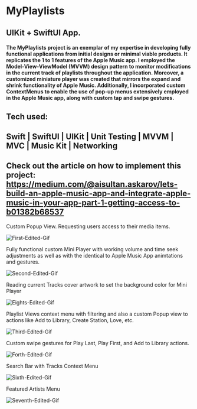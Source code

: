 # MyPlaylists
 
## UIKit + SwiftUI App.

#### The MyPlaylists project is an exemplar of my expertise in developing fully functional applications from initial designs or minimal viable products. It replicates the 1 to 1 features of the Apple Music app. I employed the Model-View-ViewModel (MVVM) design pattern to monitor modifications in the current track of playlists throughout the application. Moreover, a customized miniature player was created that mirrors the expand and shrink functionality of Apple Music. Additionally, I incorporated custom ContextMenus to enable the use of pop-up menus extensively employed in the Apple Music app, along with custom tap and swipe gestures.

## Tech used:

## Swift | SwiftUI | UIKit | Unit Testing | MVVM | MVC | Music Kit | Networking 

## Check out the article on how to implement this project: https://medium.com/@aisultan.askarov/lets-build-an-apple-music-app-and-integrate-apple-music-in-your-app-part-1-getting-access-to-b01382b68537

Custom Popup View. Requesting users access to their media items.

![First-Edited-Gif](https://user-images.githubusercontent.com/36818367/221584095-a8a8478a-e28b-4a50-b571-fc8c78fbdd6d.gif)

Fully functional custom Mini Player with working volume and time seek adjustments as well as with the identical to Apple Music App animtations and gestures.

![Second-Edited-Gif](https://user-images.githubusercontent.com/36818367/221584246-bf0a0b7e-d8a1-4af6-8914-6a99fbb732b0.gif)

Reading current Tracks cover artwork to set the background color for Mini Player

![Eights-Edited-Gif](https://user-images.githubusercontent.com/36818367/221591123-26381e69-e502-4828-a536-a43f703cc2c1.gif)


Playlist Views context menu with filtering and also a custom Popup view to actions like Add to Library, Create Station, Love, etc.

![Third-Edited-Gif](https://user-images.githubusercontent.com/36818367/221584461-3858ecad-53d7-4924-b891-cf88997b8368.gif)

Custom swipe gestures for Play Last, Play First, and Add to Library actions.

![Forth-Edited-Gif](https://user-images.githubusercontent.com/36818367/221584752-d713bec1-1ded-4dca-b2e1-017db5b731e0.gif)

Search Bar with Tracks Context Menu

![Sixth-Edited-Gif](https://user-images.githubusercontent.com/36818367/221585135-a4b614a3-0107-45f4-b67e-368798e80a91.gif)

Featured Artists Menu

![Seventh-Edited-Gif](https://user-images.githubusercontent.com/36818367/221587858-d95ef4d7-6aa8-4704-8d6d-2bf5369dc7b6.gif)




